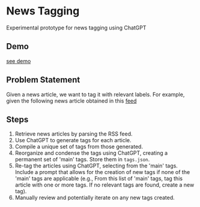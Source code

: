 # News Tagging

Experimental prototype for news tagging using ChatGPT

## Demo

[see demo](https://connect.doit.wisc.edu/dsi-news-tagging/)

## Problem Statement

Given a news article, we want to tag it with relevant labels. For example, given the following news article obtained in this [feed](https://news.wisc.edu/feed/)

## Steps

1. Retrieve news articles by parsing the RSS feed.
2. Use ChatGPT to generate tags for each article.
3. Compile a unique set of tags from those generated.
4. Reorganize and condense the tags using ChatGPT, creating a permanent set of 'main' tags. Store them in `tags.json`.
5. Re-tag the articles using ChatGPT, selecting from the 'main' tags. Include a prompt that allows for the creation of new tags if none of the 'main' tags are applicable (e.g., From this list of 'main' tags, tag this article with one or more tags. If no relevant tags are found, create a new tag).
6. Manually review and potentially iterate on any new tags created.
